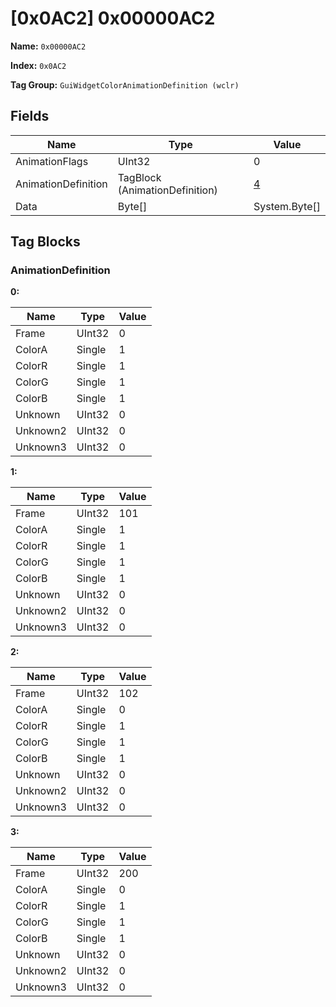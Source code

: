 # [0x0AC2] 0x00000AC2

**Name:** ```0x00000AC2```

**Index:** ```0x0AC2```

**Tag Group:** ```GuiWidgetColorAnimationDefinition (wclr)```

## Fields

Name	| Type	| Value
---	|---	|---	|
AnimationFlags	|UInt32	|0
AnimationDefinition	|TagBlock (AnimationDefinition)	|[4](#animationdefinition)
Data	|Byte[]	|System.Byte[]


## Tag Blocks

### AnimationDefinition

**0:**

Name	| Type	| Value
---	|---	|---	|
Frame	|UInt32	|0
ColorA	|Single	|1
ColorR	|Single	|1
ColorG	|Single	|1
ColorB	|Single	|1
Unknown	|UInt32	|0
Unknown2	|UInt32	|0
Unknown3	|UInt32	|0


**1:**

Name	| Type	| Value
---	|---	|---	|
Frame	|UInt32	|101
ColorA	|Single	|1
ColorR	|Single	|1
ColorG	|Single	|1
ColorB	|Single	|1
Unknown	|UInt32	|0
Unknown2	|UInt32	|0
Unknown3	|UInt32	|0


**2:**

Name	| Type	| Value
---	|---	|---	|
Frame	|UInt32	|102
ColorA	|Single	|0
ColorR	|Single	|1
ColorG	|Single	|1
ColorB	|Single	|1
Unknown	|UInt32	|0
Unknown2	|UInt32	|0
Unknown3	|UInt32	|0


**3:**

Name	| Type	| Value
---	|---	|---	|
Frame	|UInt32	|200
ColorA	|Single	|0
ColorR	|Single	|1
ColorG	|Single	|1
ColorB	|Single	|1
Unknown	|UInt32	|0
Unknown2	|UInt32	|0
Unknown3	|UInt32	|0


